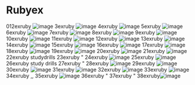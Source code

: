 # Rubyex
012exruby ![image](https://user-images.githubusercontent.com/122514015/212525079-e9064e8a-e403-42aa-83bf-bbd6e7d4fa4e.png)
3exruby ![image](https://user-images.githubusercontent.com/122514015/212525128-90f91e9d-3622-4774-87db-58c84a75789a.png)
4exruby ![image](https://user-images.githubusercontent.com/122514015/212525171-c30ee0c7-cbf5-4a01-994f-6c9c51417753.png)
5exruby ![image](https://user-images.githubusercontent.com/122514015/212525235-733b3903-d459-4f13-ae3b-d5605984252c.png)
6exruby ![image](https://user-images.githubusercontent.com/122514015/212525273-8b76e1d8-ed77-456d-8970-ac2acd428ad9.png)
7exruby ![image](https://user-images.githubusercontent.com/122514015/212525298-ff1b4581-f0fc-45c5-a335-203af51aaec1.png)
8exruby ![image](https://user-images.githubusercontent.com/122514015/212525353-cdb7cc74-bd69-44f0-bd43-01047dcc2ec2.png)
9exruby ![image](https://user-images.githubusercontent.com/122514015/212525476-e19ddc97-83a7-4f8c-8747-92fac58ac0d0.png)
10exruby ![image](https://user-images.githubusercontent.com/122514015/212525519-261e09c8-4f83-47dd-99e3-b722938a5036.png)
11exruby ![image](https://user-images.githubusercontent.com/122514015/212841236-11d0945e-39e9-4d69-b811-23d3c3028c92.png)
12exruby ![image](https://user-images.githubusercontent.com/122514015/212840909-5cde2cc2-6458-40f3-a8d5-f751383d745c.png)
13exruby ![image](https://user-images.githubusercontent.com/122514015/212527257-163400aa-6c5c-44de-a4dc-54d1196ebe47.png)
14exruby ![image](https://user-images.githubusercontent.com/122514015/212842750-ad0b924e-128f-43ec-b010-42ba0fdd13f7.png)
15exruby ![image](https://user-images.githubusercontent.com/122514015/212839249-46c93c9f-83c4-4264-8f74-cc0c807b331f.png)
16exruby ![image](https://user-images.githubusercontent.com/122514015/212850627-d8ca39f4-bae5-4db0-beaa-c399012db994.png)
17exruby ![image](https://user-images.githubusercontent.com/122514015/212879809-206ce2e8-1a53-40ad-835b-6b143c469c13.png)
18exruby ![image](https://user-images.githubusercontent.com/122514015/212884285-56c07b24-4cb8-4cc5-bd80-5e784ea0035c.png)
19exruby ![image](https://user-images.githubusercontent.com/122514015/212915325-cb399db7-cf7f-4395-b1fa-3b74652fdad0.png)
20exruby ![image](https://user-images.githubusercontent.com/122514015/212915820-ecca9015-20b0-444a-9134-4320020c3f3a.png)
21exruby ![image](https://user-images.githubusercontent.com/122514015/213090918-16fabf0e-5993-4fa9-bda6-e26cea5209ad.png)
22exruby studydrills
23exruby "
24exruby ![image](https://user-images.githubusercontent.com/122514015/213104925-5c82b25f-efcb-49e0-b9fd-a2629f912d36.png)
25exruby ![image](https://user-images.githubusercontent.com/122514015/213110993-c62a0cfa-7cfe-4112-8ff0-0cdfc6f97938.png)
26exruby study drills
27exruby "
28exruby ![image](https://user-images.githubusercontent.com/122514015/213115620-74df5cf1-9b55-4f07-b827-7455d57b83ed.png)
29exruby ![image](https://user-images.githubusercontent.com/122514015/213116184-5dbe68ab-1620-43d9-8f28-e45111a0ff52.png)
30exruby ![image](https://user-images.githubusercontent.com/122514015/213117640-0a5e07d8-597c-4a68-b15c-a14626fa38e9.png)
31exruby ![image](https://user-images.githubusercontent.com/122514015/213623262-a23899be-ac75-4a9d-8396-3b846f82f363.png)
32exruby ![image](https://user-images.githubusercontent.com/122514015/213625440-c0f08617-9e04-43e5-87c7-b3cd3729fe57.png)
33exruby ![image](https://user-images.githubusercontent.com/122514015/213626730-a6f83773-5d94-4a2c-9728-762f2896de88.png)
34exruby ,,
35exruby ![image](https://user-images.githubusercontent.com/122514015/213630001-a715cdc9-4f53-4dbf-9bf4-c525d98f89b9.png)
36exruby "
37exruby "
38exruby![image](https://user-images.githubusercontent.com/122514015/213658618-be937641-7fd9-4198-b2e8-58b4909d4bd3.png)


